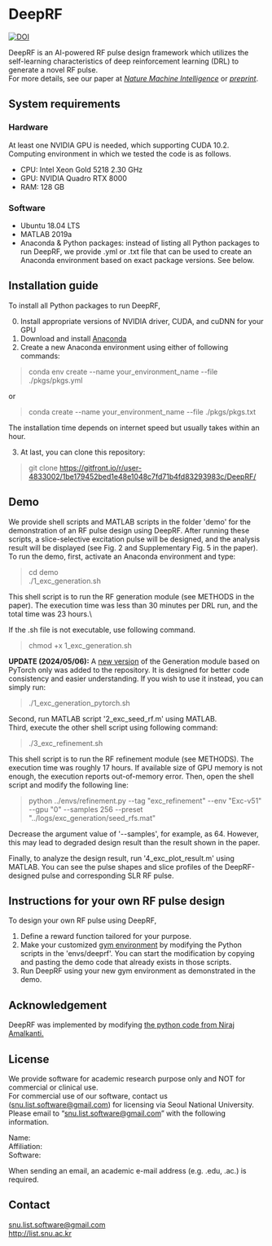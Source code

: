 # DeepRF
[![DOI](https://zenodo.org/badge/366596735.svg)](https://zenodo.org/badge/latestdoi/366596735)

DeepRF is an AI-powered RF pulse design framework which utilizes the self-learning characteristics 
of deep reinforcement learning (DRL) to generate a novel RF pulse. \
For more details, see our paper at *[Nature Machine Intelligence](https://www.nature.com/articles/s42256-021-00411-1)* or *[preprint](https://arxiv.org/abs/2105.03061)*.

## System requirements

### Hardware
At least one NVIDIA GPU is needed, which supporting CUDA 10.2.
Computing environment in which we tested the code is as follows.

- CPU: Intel Xeon Gold 5218 2.30 GHz
- GPU: NVIDIA Quadro RTX 8000
- RAM: 128 GB

### Software
- Ubuntu 18.04 LTS
- MATLAB 2019a
- Anaconda & Python packages:
instead of listing all Python packages to run DeepRF, we provide .yml or .txt file that can be used to 
create an Anaconda environment based on exact package versions. See below.

## Installation guide
To install all Python packages to run DeepRF,

0. Install appropriate versions of NVIDIA driver, CUDA, and cuDNN for your GPU
1. Download and install [Anaconda](https://www.anaconda.com/products/individual)
2. Create a new Anaconda environment using either of following commands:
>conda env create --name your_environment_name --file ./pkgs/pkgs.yml

or

>conda create --name your_environment_name --file ./pkgs/pkgs.txt

The installation time depends on internet speed but usually takes within an hour.

3. At last, you can clone this repository:
> git clone https://gitfront.io/r/user-4833002/1be179452bed1e48e1048c7fd71b4fd83293983c/DeepRF/

## Demo
We provide shell scripts and MATLAB scripts in the folder 'demo' 
for the demonstration of an RF pulse design using DeepRF.
After running these scripts, a slice-selective excitation pulse will be designed, 
and the analysis result will be displayed 
(see Fig. 2 and Supplementary Fig. 5 in the paper).\
To run the demo, first, activate an Anaconda environment and type:
> cd demo\
> ./1_exc_generation.sh

This shell script is to run the RF generation module (see METHODS in the paper). 
The execution time was less than 30 minutes per DRL run, 
and the total time was 23 hours.\

If the .sh file is not executable, use following command.
> chmod +x 1_exc_generation.sh

**UPDATE (2024/05/06):** A [new version](https://github.com/SNU-LIST/DeepRF/blob/master/envs/generation_pytorch_version.py) of the Generation module based on PyTorch only was added to the repository. It is designed for better code consistency and easier understanding. If you wish to use it instead, you can simply run:
> ./1_exc_generation_pytorch.sh


Second, run MATLAB script '2_exc_seed_rf.m' using MATLAB.\
Third, execute the other shell script using following command:
> ./3_exc_refinement.sh

This shell script is to run the RF refinement module (see METHODS). The execution time was roughly 17 hours. 
If available size of GPU memory is not enough, the execution reports out-of-memory error. Then, open the shell script and
modify the following line:
> python ../envs/refinement.py --tag "exc_refinement" --env "Exc-v51" --gpu "0" --samples 256 --preset "../logs/exc_generation/seed_rfs.mat"

Decrease the argument value of '--samples', for example, as 64. However, this may lead to degraded design result 
than the result shown in the paper.

Finally, to analyze the design result, run '4_exc_plot_result.m' using MATLAB.
You can see the pulse shapes and slice profiles of the DeepRF-designed pulse and corresponding SLR RF pulse.

## Instructions for your own RF pulse design
To design your own RF pulse using DeepRF, 

1. Define a reward function tailored for your purpose.
2. Make your customized [gym environment](https://gym.openai.com/) by modifying the Python scripts 
in the 'envs/deeprf'.
You can start the modification by copying and pasting the demo code that already exists in those scripts.
3. Run DeepRF using your new gym environment as demonstrated in the demo.

## Acknowledgement
DeepRF was implemented by modifying 
[the python code from Niraj Amalkanti.](https://github.com/namalkanti/bloch-simulator-python) 

## License
We provide software for academic research purpose only and NOT for commercial or clinical use.  
For commercial use of our software, contact us (snu.list.software@gmail.com) for licensing 
via Seoul National University.  
Please email to “snu.list.software@gmail.com” with the following information.  
  
Name:  
Affiliation:  
Software:  
  
When sending an email, an academic e-mail address (e.g. .edu, .ac.) is required.  

## Contact
snu.list.software@gmail.com \
http://list.snu.ac.kr
